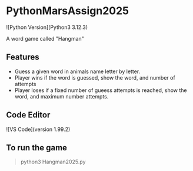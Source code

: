 # PythonMarsAssign2025

![Python Version](Python3 3.12.3)

A word game called "Hangman"

## Features
- Guess a given word in animals name letter by letter.
- Player wins if the word is guessed, show the word, and number of attempts
- Player loses if a fixed number of gueess attempts is reached, show the word, and maximum number attempts.

## Code Editor
![VS Code](version 1.99.2)

## To run the game
> python3 Hangman2025.py